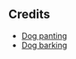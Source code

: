 ## Credits
- [Dog panting](https://pixabay.com/sound-effects/dog-panting-6876/)
- [Dog barking](https://pixabay.com/sound-effects/small-dog-barking-84707/)